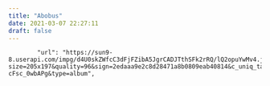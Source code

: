 ```yaml
---
title: "Abobus"
date: 2021-03-07 22:27:11
draft: false
---
```


            "url": "https://sun9-8.userapi.com/impg/d4U0skZWfcC3dFjFZibA5JgrCADJTthSFk2rRQ/lQ2opuYwMv4.jpg?size=205x197&quality=96&sign=2edaaa9e2c8d28471a8b0809eab40814&c_uniq_tag=LdXaLsiXGTIH7uZx0bnB1m7x9NgA0U3-cFsc_0wbAPg&type=album",
